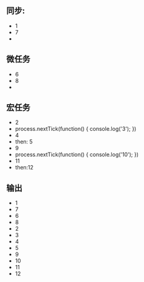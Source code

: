 ## 同步:
- 1
- 7
- 

## 微任务
- 6
- 8
- 

## 宏任务
- 2
- process.nextTick(function() {
        console.log('3');
    })
- 4
- then: 5
- 9
- process.nextTick(function() {
        console.log('10');
    })
- 11
- then:12

## 输出
- 1
- 7
- 6
- 8
- 2
- 3
- 4
- 5
- 9
- 10
- 11
- 12